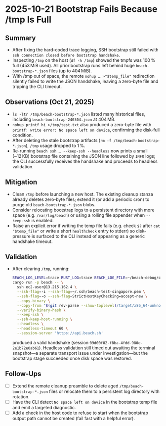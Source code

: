 # 2025-10-21 Bootstrap Fails Because /tmp Is Full

## Summary
- After fixing the hard-coded trace logging, SSH bootstrap still failed with `ssh connection closed before bootstrap handshake`.
- Inspecting `/tmp` on the host (`df -h /tmp`) showed the tmpfs was 100 % full (453 MiB used). All prior bootstrap runs left behind huge `beach-bootstrap-*.json` files (up to 404 MiB).
- With /tmp out of space, the remote `nohup … >"$temp_file"` redirection silently failed to write the JSON handshake, leaving a zero-byte file and tripping the CLI timeout.

## Observations (Oct 21, 2025)
- `ls -ltr /tmp/beach-bootstrap-*.json` listed many historical files, including `beach-bootstrap-240304.json` at 404 MB.
- `nohup printf hi >/tmp/test.txt` also produced a zero-byte file with `printf: write error: No space left on device`, confirming the disk-full condition.
- After deleting the stale bootstrap artifacts (`rm -f /tmp/beach-bootstrap-*.json`), `/tmp` usage dropped to 1 %.
- Re-running `beach ssh … --keep-ssh --headless` now prints a small (~12 KB) bootstrap file containing the JSON line followed by `INFO` logs; the CLI successfully receives the handshake and proceeds to headless validation.

## Mitigation
- Clean `/tmp` before launching a new host. The existing cleanup stanza already deletes zero-byte files; extend it (or add a periodic cron) to purge old `beach-bootstrap-*.json` blobs.
- Consider relocating bootstrap logs to a persistent directory with more space (e.g. `/var/log/beach`) or using a rolling file appender when `--keep-ssh` is enabled.
- Raise an explicit error if writing the temp file fails (e.g. check `$?` after `cat "$temp_file"` or write a short `healthcheck` entry to stderr) so disk-pressure is surfaced to the CLI instead of appearing as a generic handshake timeout.

## Validation
- After clearing `/tmp`, running:
  ```bash
  BEACH_LOG_LEVEL=trace RUST_LOG=trace BEACH_LOG_FILE=~/beach-debug/client.log \
  cargo run -p beach -- \
    ssh ec2-user@13.215.162.4 \
    --ssh-flag=-i --ssh-flag=~/.ssh/beach-test-singapore.pem \
    --ssh-flag=-o --ssh-flag=StrictHostKeyChecking=accept-new \
    --copy-binary \
    --copy-from "$(git rev-parse --show-toplevel)/target/x86_64-unknown-linux-gnu/release/beach" \
    --verify-binary-hash \
    --keep-ssh \
    --ssh-keep-host-running \
    --headless \
    --headless-timeout 60 \
    --session-server 'https://api.beach.sh'
  ```
  produced a valid handshake (session `09d00f02-f8ba-4fdd-980e-2e1b72e0ab61`). Headless validation still timed out awaiting the terminal snapshot—a separate transport issue under investigation—but the bootstrap stage succeeded once disk space was restored.

## Follow-Ups
- [ ] Extend the remote cleanup preamble to delete aged `/tmp/beach-bootstrap-*.json` files or relocate them to a persistent log directory with rotation.
- [ ] Have the CLI detect `No space left on device` in the bootstrap temp file and emit a targeted diagnostic.
- [ ] Add a check in the host code to refuse to start when the bootstrap output path cannot be created (fail fast with a helpful error).
